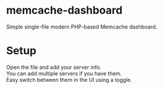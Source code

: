 # memcache-dashboard
Simple single-file modern PHP-based Memcache dashboard.

# Setup
Open the file and add your server info.  
You can add multiple servers if you have them.  
Easy switch between them in the UI using a toggle.
